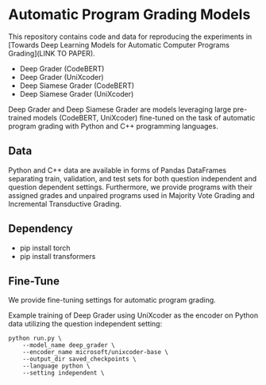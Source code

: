 # Automatic Program Grading Models
This repository contains code and data for reproducing the experiments in [Towards Deep Learning Models for Automatic Computer Programs Grading](LINK TO PAPER).
* Deep Grader (CodeBERT)
* Deep Grader (UniXcoder)
* Deep Siamese Grader (CodeBERT)
* Deep Siamese Grader (UniXcoder)

Deep Grader and Deep Siamese Grader are models leveraging large pre-trained models (CodeBERT, UniXcoder) fine-tuned on the task of automatic program grading with Python and C++ programming languages.

## Data
Python and C++ data are available in forms of Pandas DataFrames separating train, validation, and test sets for both question independent and question dependent settings. Furthermore, we provide programs with their assigned grades and unpaired programs used in Majority Vote Grading and Incremental Transductive Grading.

## Dependency
* pip install torch
* pip install transformers

## Fine-Tune
We provide fine-tuning settings for automatic program grading.

Example training of Deep Grader using UniXcoder as the encoder on Python data utilizing the question independent setting:
```
python run.py \
    --model_name deep_grader \
    --encoder_name microsoft/unixcoder-base \
    --output_dir saved_checkpoints \
    --language python \
    --setting independent \
```
